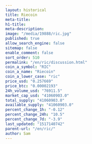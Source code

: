 ```yaml
---
layout: historical
title: Riecoin
meta-title: 
h1-title: 
meta-description: 
image: "/media/19888/ric.jpg"
published: true
allow_search_engine: false
sitemap: false
enable_comment: false
sort_order: 510
permalink: "/en/ric/discussion.html"
coin_a_symbol: "RIC"
coin_a_name: "Riecoin"
coin_a_lower_case: "ric"
price_usd: "0.257669"
price_btc: "0.00002193"
24h_volume_usd: "76911.5"
market_cap_usd: "41060903.0"
total_supply: "41060903.0"
available_supply: "41060903.0"
percent_change_1h: "-0.12"
percent_change_24h: "10.5"
percent_change_7d: "-3.9"
last_updated: "1517140742"
parent-url: "/en/ric/"
author: Sam
---
```


